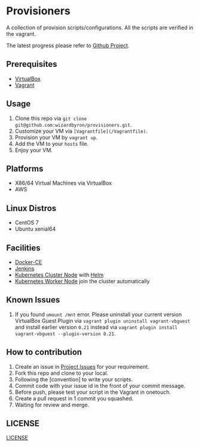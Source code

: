 # Provisioners

A collection of provision scripts/configurations. All the scripts are verified in the vagrant.

The latest progress please refer to [Github Project](https://github.com/wizardbyron/provisioners/projects/1).

## Prerequisites

* [VirtualBox](https://www.virtualbox.org/)
* [Vagrant](https://vagrantup.com/)

## Usage

1. Clone this repo via `git clone git@github.com:wizardbyron/provisioners.git`.
2. Customize your VM via `[Vagrantfile](/Vagrantfile)`.
3. Provision your VM by `vagrant up`.
4. Add the VM to your `hosts` file.
5. Enjoy your VM.

## Platforms

* X86/64 Virtual Machines via VirtualBox
* AWS

## Linux Distros

* CentOS 7
* Ubuntu xenial64

## Facilities

* [Docker-CE](https://www.docker.com)
* [Jenkins](https://www.jenkins.io)
* [Kubernetes Cluster Node](https://kubernetes.io/docs/setup/production-environment/) with [Helm](https://helm.sh/)
* [Kubernetes Worker Node](https://kubernetes.io/docs/setup/production-environment/) join the cluster automatically

## Known Issues

1. If you found `umount /mnt` error. Please uninstall your current version VirtualBox Guest Plugin via `vagrant plugin uninstall vagrant-vbguest` and install earlier version `0.21` instead via `vagrant plugin install vagrant-vbguest --plugin-version 0.21`.

## How to contribution

1. Create an issue in [Project Issues](https://github.com/wizardbyron/provisioners/issues) for your requirement.
2. Fork this repo and clone to your local.
3. Following the [convention] to write your scripts.
4. Commit code with your issue id in the front of your commit message.
5. Before push, please test your script in the Vagrant in onetouch.
6. Create a pull request in 1 commit you squashed.
7. Waiting for review and merge.

## LICENSE

[LICENSE](/LICENSE)
